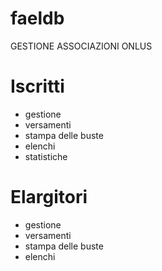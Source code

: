 # faeldb
GESTIONE ASSOCIAZIONI ONLUS

Iscritti
========
- gestione 
- versamenti
- stampa delle buste
- elenchi 
- statistiche

Elargitori
==========
- gestione 
- versamenti
- stampa delle buste
- elenchi 
